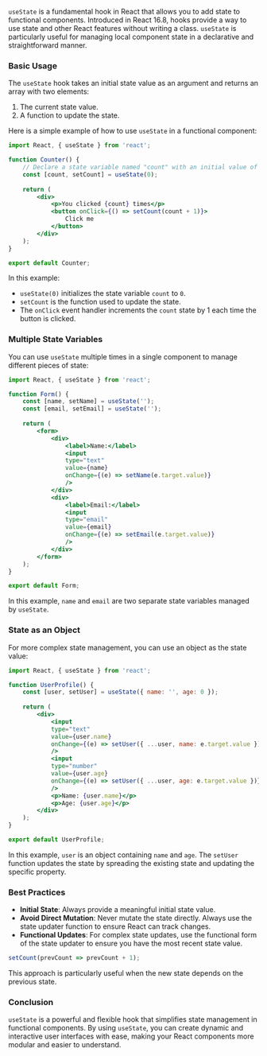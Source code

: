 `useState` is a fundamental hook in React that allows you to add state to functional components. Introduced in React 16.8, hooks provide a way to use state and other React features without writing a class. `useState` is particularly useful for managing local component state in a declarative and straightforward manner.

### Basic Usage

The `useState` hook takes an initial state value as an argument and returns an array with two elements:

1. The current state value.
2. A function to update the state.

Here is a simple example of how to use `useState` in a functional component:

```jsx
import React, { useState } from 'react';

function Counter() {
	// Declare a state variable named "count" with an initial value of 0
	const [count, setCount] = useState(0);
	
	return (
		<div>
			<p>You clicked {count} times</p>
			<button onClick={() => setCount(count + 1)}>
				Click me
			</button>
		</div>
	);
}

export default Counter;
```

In this example:
- `useState(0)` initializes the state variable `count` to `0`.
- `setCount` is the function used to update the state.
- The `onClick` event handler increments the `count` state by 1 each time the button is clicked.

### Multiple State Variables

You can use `useState` multiple times in a single component to manage different pieces of state:

```jsx
import React, { useState } from 'react';

function Form() {
	const [name, setName] = useState('');
	const [email, setEmail] = useState('');
	
	return (
		<form>
			<div>
				<label>Name:</label>
				<input
				type="text"
				value={name}
				onChange={(e) => setName(e.target.value)}
				/>
			</div>
			<div>
				<label>Email:</label>
				<input
				type="email"
				value={email}
				onChange={(e) => setEmail(e.target.value)}
				/>
			</div>
		</form>
	);
}

export default Form;
```

In this example, `name` and `email` are two separate state variables managed by `useState`.

### State as an Object

For more complex state management, you can use an object as the state value:

```jsx
import React, { useState } from 'react';

function UserProfile() {
	const [user, setUser] = useState({ name: '', age: 0 });
	
	return (
		<div>
			<input
			type="text"
			value={user.name}
			onChange={(e) => setUser({ ...user, name: e.target.value })}
			/>
			<input
			type="number"
			value={user.age}
			onChange={(e) => setUser({ ...user, age: e.target.value })}
			/>
			<p>Name: {user.name}</p>
			<p>Age: {user.age}</p>
		</div>
	);
}

export default UserProfile;
```

In this example, `user` is an object containing `name` and `age`. The `setUser` function updates the state by spreading the existing state and updating the specific property.

### Best Practices

- **Initial State**: Always provide a meaningful initial state value.
- **Avoid Direct Mutation**: Never mutate the state directly. Always use the state updater function to ensure React can track changes.
- **Functional Updates**: For complex state updates, use the functional form of the state updater to ensure you have the most recent state value.

```javascript
setCount(prevCount => prevCount + 1);
```

This approach is particularly useful when the new state depends on the previous state.

### Conclusion

`useState` is a powerful and flexible hook that simplifies state management in functional components. By using `useState`, you can create dynamic and interactive user interfaces with ease, making your React components more modular and easier to understand.